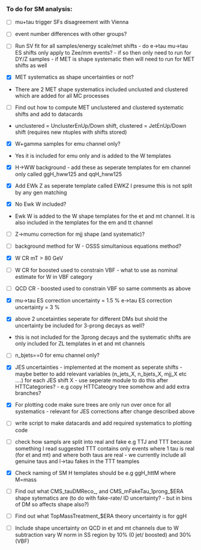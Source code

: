 ### To do for SM analysis:

- [ ] mu+tau trigger SFs disagreement with Vienna

- [ ] event number differences with other groups?

- [ ] Run SV fit for all samples/energy scale/met shifts - do e->tau mu->tau ES shifts only apply to Zee/mm events? - if so then only need to run for DY/Z samples - if MET is shape systematic then will need to run for MET shifts as well

- [x] MET systematics as shape uncertainties or not?
- There are 2 MET shape systematics included unclusted and clustered which are added for all MC processes

- [ ] Find out how to compute MET unclustered and clustered systematic shifts and add to datacards
- unclustered = UnclusterEnUp/Down shift, clustered = JetEnUp/Down shift (requires new ntuples with shifts stored)

- [x] W+gamma samples for emu channel only?
- Yes it is included for emu only and is added to the W templates

- [x] H->WW background - add these as seperate templates for em channel only called ggH_hww125 and qqH_hww125

- [x] Add EWk Z as seperate template called EWKZ I presume this is not split by any gen matching

- [x] No Ewk W included?
- Ewk W is added to the W shape templates for the et and mt channel. It is also included in the templates for the em and tt channel

- [ ] Z->mumu correction for mjj shape (and systematic)?

- [ ] background method for W - OSSS simultanious equations method?

- [x] W CR mT > 80 GeV
- [ ] W CR for boosted used to constrain VBF - what to use as nominal estimate for W in VBF category

- [ ] QCD CR - boosted used to constrain VBF so same comments as above

- [x] mu->tau ES correction uncertainty = 1.5 %
e->tau ES correction uncertainty = 3 % 

- [x] above 2 uncetainties seperate for different DMs but shold the uncertainty be included for 3-prong decays as well?
- this is not included  for the 3prong decays and the systematic shifts are only included for ZL templates in et and mt channels

- [ ] n_bjets==0 for emu channel only?

- [x] JES uncertainties - implemented at the moment as seperate shifts - maybe better to add relevant variables (n_jets_X, n_bjets_X, mjj_X etc ....) for each JES shift X - use seperate module to do this after HTTCategories? - e.g copy HTTCateogry tree somehow and add extra branches?

- [x] For plotting code make sure trees are only run over once for all systematics - relevant for JES corrections after change described above

- [ ] write script to make datacards and add required systematics to plotting code

- [ ] check how sampls are split into real and fake e.g TTJ and TTT because something I read suggested TTT contains only events where 1 tau is real (for et and mt) and where both taus are real - we currently include all genuine taus and l->tau fakes in the TTT teamples

- [x] Check naming of SM H templates should be e.g ggH_httM where M=mass

- [ ] Find out what CMS_tauDMReco_, and CMS_mFakeTau_1prong_$ERA shape sytematics are (to do with fake-rate/ ID uncertainty? - but in bins of DM so affects shape also?)

- [ ] Find out what TopMassTreatment_$ERA theory uncertainty is for ggH 

- [ ] Include shape uncertainty on QCD in et and mt channels due to W subtraction vary W norm in SS region by 10% (0 jet/ boosted) and 30% (VBF)
